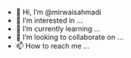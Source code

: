 - 👋 Hi, I’m @mirwaisahmadi
- 👀 I’m interested in ...
- 🌱 I’m currently learning ...
- 💞️ I’m looking to collaborate on ...
- 📫 How to reach me ...

<!---
mirwaisahmadi/mirwaisahmadi is a ✨ special ✨ repository because its `README.md` (this file) appears on your GitHub profile.
You can click the Preview link to take a look at your changes.
--->
